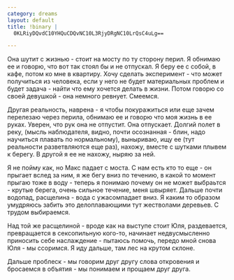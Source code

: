 ```yaml
--- 
category: dreams
layout: default
title: !binary |
  0KLRiyDQvdC10YHQuCDQvNC10L3RjyDRgNC10LrQsC4uLg==

---
```

Она шутит с жизнью - стоит на мосту по ту сторону перил. Я обнимаю ее и говорю, что вот так стоял бы и не отпускал. Я беру ее с собой, в кафе, потом ко мне в квартиру. Хочу сделать эксперимент - что может получиться из человека, если у него не будет материальных проблем и будет задача - найти что ему хочется делать в жизни. Потом говорю со своей девушкой - она немного ревнует. Смеемся.

Другая реальность, наврена - я чтобы покуражиться или еще зачем перелезаю через перила, обнимаю ее и говорю что моя жизнь в ее руках. Уверен, что рук она не отпустит. Она отпускает. Долгий полет в реку, (мысль наблюдателя, видно, почти осознанная - блин, надо научиться плавать по нормальному), выныриваю, ищу ее (тут реальности разветвляются еще раз), нахожу, вместе с шутками плывем к берегу. В другой я ее не нахожу, ныряю за ней.

Я не пойму как, но Макс падает с моста. С нам есть кто то еще - он прыгает вслед за ним, я же бегу вниз по течению, в какой то момент прыгаю тоже в воду - теперь я понимаю почему он не может выбраьтся - крутые берега, очень сильное течение, меня швыряет. Дальше почти водопад, расщелина - вода с ужасомпадает вниз. Я каким то образом умудряюсь забить это делоплавающими тут жестволами деревьев. С трудом выбираемся.

Над той же расщелиной - вроде как на выступе стоит Юля, раздевается, превращается в сексопильную кого-то, начинает недвусмысленно приносить себе наслаждение - пытаюсь помочь, передо мной снова Юля - мы ссоримся. Я иду дальше, там лес на крутом склоне.

Дальше проблеск - мы говорим друг другу слова откровения и бросаемся в объятия - мы понимаем и прощаем друг друга.
